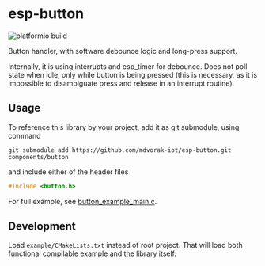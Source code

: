 # esp-button

![platformio build](https://github.com/mdvorak-iot/esp-button/workflows/platformio%20build/badge.svg)

Button handler, with software debounce logic and long-press support.

Internally, it is using interrupts and esp_timer for debounce. Does not poll state when idle, 
only while button is being pressed (this is necessary, as it is impossible to disambiguate 
press and release in an interrupt routine).

## Usage

To reference this library by your project, add it as git submodule, using command

```shell
git submodule add https://github.com/mdvorak-iot/esp-button.git components/button
```

and include either of the header files

```c
#include <button.h>
```

For full example, see [button_example_main.c](example/main/button_example_main.c).

## Development

Load `example/CMakeLists.txt` instead of root project. That will load both functional compilable 
example and the library itself.